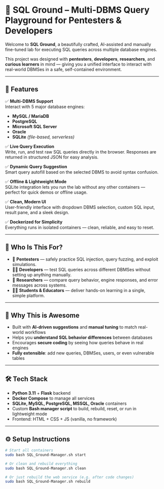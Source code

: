 # 🧪 SQL Ground – Multi-DBMS Query Playground for Pentesters & Developers

Welcome to **SQL Ground**, a beautifully crafted, AI-assisted and manually fine-tuned lab for executing SQL queries across multiple database engines.

This project was designed with **pentesters**, **developers**, **researchers**, and **curious learners** in mind — giving you a unified interface to interact with real-world DBMSes in a safe, self-contained environment.

---

## 🚀 Features

✅ **Multi-DBMS Support**  
Interact with 5 major database engines:
- **MySQL / MariaDB**
- **PostgreSQL**
- **Microsoft SQL Server**
- **Oracle**
- **SQLite** *(file-based, serverless)*

✅ **Live Query Execution**  
Write, run, and test raw SQL queries directly in the browser. Responses are returned in structured JSON for easy analysis.

✅ **Dynamic Query Suggestion**  
Smart query autofill based on the selected DBMS to avoid syntax confusion.

✅ **Offline & Lightweight Mode**  
SQLite integration lets you run the lab without any other containers — perfect for quick demos or offline usage.

✅ **Clean, Modern UI**  
User-friendly interface with dropdown DBMS selection, custom SQL input, result pane, and a sleek design.

✅ **Dockerized for Simplicity**  
Everything runs in isolated containers — clean, reliable, and easy to reset.

---

## 🎯 Who Is This For?

- 🔐 **Pentesters** — safely practice SQL injection, query fuzzing, and exploit simulations.
- 👨‍💻 **Developers** — test SQL queries across different DBMSes without setting up anything manually.
- 🔬 **Researchers** — compare query behavior, engine responses, and error messages across systems.
- 🧑‍🎓 **Students & Educators** — deliver hands-on learning in a single, simple platform.

---

## 🧠 Why This is Awesome

- Built with **AI-driven suggestions** and **manual tuning** to match real-world workflows
- Helps you **understand SQL behavior differences** between databases
- Encourages **secure coding** by seeing how queries behave in real engines
- **Fully extensible**: add new queries, DBMSes, users, or even vulnerable tables

---

## 🛠️ Tech Stack

- **Python 3.11** + **Flask** backend
- **Docker Compose** to manage all services
- **SQLite, MySQL, PostgreSQL, MSSQL, Oracle** containers
- Custom **Bash manager script** to build, rebuild, reset, or run in lightweight mode
- Frontend: HTML + CSS + JS (vanilla, no framework)

---

## ⚙️ Setup Instructions

```bash
# Start all containers
sudo bash SQL_Ground-Manager.sh start

# Or clean and rebuild everything
sudo bash SQL_Ground-Manager.sh clean

# Or just rebuild the web service (e.g. after code changes)
sudo bash SQL_Ground-Manager.sh rebuild
